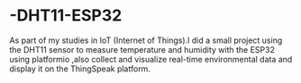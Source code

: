 # -DHT11-ESP32
As part of my studies in IoT (Internet of Things).I did a small project using the DHT11 sensor to measure temperature and humidity with the ESP32 using platformio ,also collect and visualize real-time environmental data and display it on the ThingSpeak platform.

